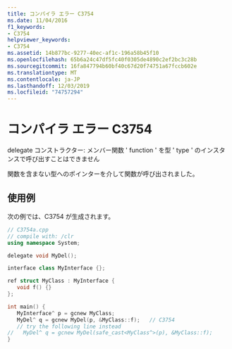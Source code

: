 ```yaml
---
title: コンパイラ エラー C3754
ms.date: 11/04/2016
f1_keywords:
- C3754
helpviewer_keywords:
- C3754
ms.assetid: 14b877bc-9277-40ec-af1c-196a58b45f10
ms.openlocfilehash: 65b6a24c47df5fc40f0305de4890c2ef2bc3c28b
ms.sourcegitcommit: 16fa847794b60bf40c67d20f74751a67fccb602e
ms.translationtype: MT
ms.contentlocale: ja-JP
ms.lasthandoff: 12/03/2019
ms.locfileid: "74757294"
---
```

# <a name="compiler-error-c3754"></a>コンパイラ エラー C3754

delegate コンストラクター: メンバー関数 ' function ' を型 ' type ' のインスタンスで呼び出すことはできません

関数を含まない型へのポインターを介して関数が呼び出されました。

## <a name="example"></a>使用例

次の例では、C3754 が生成されます。

```cpp
// C3754a.cpp
// compile with: /clr
using namespace System;

delegate void MyDel();

interface class MyInterface {};

ref struct MyClass : MyInterface {
   void f() {}
};

int main() {
   MyInterface^ p = gcnew MyClass;
   MyDel^ q = gcnew MyDel(p, &MyClass::f);   // C3754
   // try the following line instead
//   MyDel^ q = gcnew MyDel(safe_cast<MyClass^>(p), &MyClass::f);
}
```
